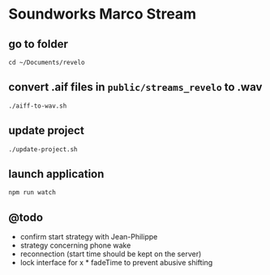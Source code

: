 # Soundworks Marco Stream

## go to folder

```
cd ~/Documents/revelo
```

## convert .aif files in `public/streams_revelo` to .wav

```
./aiff-to-wav.sh
```


## update project

```
./update-project.sh
```

## launch application

```
npm run watch
```


## @todo

- confirm start strategy with Jean-Philippe
- strategy concerning phone wake
- reconnection (start time should be kept on the server)
- lock interface for x * fadeTime to prevent abusive shifting
